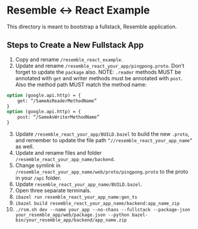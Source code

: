 # Resemble <-> React Example

This directory is meant to bootstrap a fullstack, Resemble application.

## Steps to Create a New Fullstack App

1. Copy and rename `/resemble_react_example`.
2. Update and rename `/resemble_react_your_app/pingpong.proto`. Don’t forget
   to update the `package` also.
   NOTE: `.reader` methods MUST be annotated with `get` and writer methods must be
   annotated with `post`. Also the method path MUST match the method name:

```proto
option (google.api.http) = {
    get: “/SameAsReaderMethodName”
}
option (google.api.http) = {
    post: “/SameAsWriterMethodName”
}
```

3. Update `/resemble_react_your_app/BUILD.bazel` to build the new `.proto`, and
   remember to update the file path `“//resemble_react_your_app_name”` as well.
4. Update and rename files and folder `/resemble_react_your_app_name/backend`.
5. Change symlink in `/resemble_react_your_app_name/web/proto/pingpong.proto` to the proto in your `/api` folder.
6. Update `resemble_react_your_app_name/BUILD.bazel`.
7. Open three separate terminals.
8. `ibazel run resemble_react_your_app_name:gen_ts`
9. `ibazel build resemble_react_your_app_name/backend:app_name_zip`
10. `./rsm.sh dev --name your_app --no-chaos --fullstack --package-json your_resemble_app/web/package.json --python bazel-bin/your_resemble_app/backend/app_name.zip`
